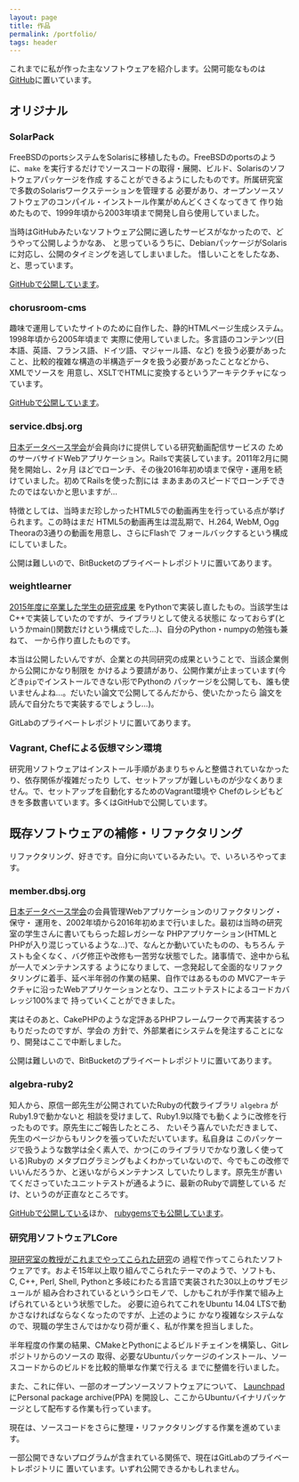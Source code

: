 ```yaml
---
layout: page
title: 作品
permalink: /portfolio/
tags: header
---
```

これまでに私が作った主なソフトウェアを紹介します。公開可能なものは[GitHub](https://github.com/kunishi)に置いています。

## オリジナル

### SolarPack

FreeBSDのportsシステムをSolarisに移植したもの。FreeBSDのportsのように、`make`
を実行するだけでソースコードの取得・展開、ビルド、Solarisのソフトウェアパッケージを作成
することができるようにしたものです。所属研究室で多数のSolarisワークステーションを管理する
必要があり、オープンソースソフトウェアのコンパイル・インストール作業がめんどくさくなってきて
作り始めたもので、1999年頃から2003年頃まで開発し自ら使用していました。

当時はGitHubみたいなソフトウェア公開に適したサービスがなかったので、どうやって公開しようかなあ、
と思っているうちに、DebianパッケージがSolarisに対応し、公開のタイミングを逃してしまいました。
惜しいことをしたなあ、と、思っています。

[GitHubで公開しています](https://github.com/kunishi/solarpack)。

### chorusroom-cms

趣味で運用していたサイトのために自作した、静的HTMLページ生成システム。1998年頃から2005年頃まで
実際に使用していました。多言語のコンテンツ(日本語、英語、フランス語、ドイツ語、マジャール語、など)
を扱う必要があったこと、比較的複雑な構造の半構造データを扱う必要があったことなどから、XMLでソースを
用意し、XSLTでHTMLに変換するというアーキテクチャになっています。

[GitHubで公開しています](https://github.com/kunishi/chorusroom-cms)。

### service.dbsj.org

[日本データベース学会](http://dbsj.org/)が会員向けに提供している研究動画配信サービスの
ためのサーバサイドWebアプリケーション。Railsで実装しています。2011年2月に開発を開始し、2ヶ月
ほどでローンチ、その後2016年初め頃まで保守・運用を続けていました。初めてRailsを使った割には
まあまあのスピードでローンチできたのではないかと思いますが…

特徴としては、当時まだ珍しかったHTML5での動画再生を行っている点が挙げられます。この時はまだ
HTML5の動画再生は混乱期で、H.264, WebM, Ogg Theoraの3通りの動画を用意し、さらにFlashで
フォールバックするという構成にしていました。

公開は難しいので、BitBucketのプライベートレポジトリに置いてあります。

### weightlearner

[2015年度に卒業した学生の研究成果](http://www.ieice.org/jpn/event/program/2016G/Settings/ab/d_20_003.html)
をPythonで実装し直したもの。当該学生はC++で実装していたのですが、ライブラリとして使える状態に
なっておらず(というかmain()関数だけという構成でした…)、自分のPython・numpyの勉強も兼ねて、
一から作り直したものです。

本当は公開したいんですが、企業との共同研究の成果ということで、当該企業側から公開にかなり制限を
かけるよう要請があり、公開作業が止まっています(今どき`pip`でインストールできない形でPythonの
パッケージを公開しても、誰も使いませんよね…。だいたい論文で公開してるんだから、使いたかったら
論文を読んで自分たちで実装するでしょうし…)。

GitLabのプライベートレポジトリに置いてあります。

### Vagrant, Chefによる仮想マシン環境

研究用ソフトウェアはインストール手順があまりちゃんと整備されていなかったり、依存関係が複雑だったり
して、セットアップが難しいものが少なくありません。で、セットアップを自動化するためのVagrant環境や
Chefのレシピもどきを多数書いています。多くはGitHubで公開しています。

## 既存ソフトウェアの補修・リファクタリング

リファクタリング、好きです。自分に向いているみたい。で、いろいろやってます。

### member.dbsj.org

[日本データベース学会](http://dbsj.org)の会員管理Webアプリケーションのリファクタリング・保守・
運用を、2002年頃から2016年初めまで行いました。最初は当時の研究室の学生さんに書いてもらった超レガシーな
PHPアプリケーション(HTMLとPHPが入り混じっているような…)で、なんとか動いていたものの、もちろん
テストも全くなく、バグ修正や改修も一苦労な状態でした。諸事情で、途中から私が一人でメンテナンスする
ようになりまして、一念発起して全面的なリファクタリングに着手、延べ半年弱の作業の結果、自作ではあるものの
MVCアーキテクチャに沿ったWebアプリケーションとなり、ユニットテストによるコードカバレッジ100%まで
持っていくことができました。

実はそのあと、CakePHPのような定評あるPHPフレームワークで再実装するつもりだったのですが、学会の
方針で、外部業者にシステムを発注することになり、開発はここで中断しました。

公開は難しいので、BitBucketのプライベートレポジトリに置いてあります。

### algebra-ruby2

知人から、原信一郎先生が公開されていたRubyの代数ライブラリ `algebra` がRuby1.9で動かないと
相談を受けまして、Ruby1.9以降でも動くように改修を行ったものです。原先生にご報告したところ、
たいそう喜んでいただきまして、先生のページからもリンクを張っていただいています。私自身は
このパッケージで扱うような数学は全く素人で、かつ(このライブラリでかなり激しく使っている)Rubyの
メタプログラミングもよくわかっていないので、今でもこの改修でいいんだろうか、と迷いながらメンテナンス
していたりします。原先生が書いてくださっていたユニットテストが通るように、最新のRubyで調整している
だけ、というのが正直なところです。

[GitHubで公開している](https://github.com/kunishi/algebra-ruby2)ほか、
[rubygemsでも公開しています](https://rubygems.org/gems/algebra)。

### 研究用ソフトウェアLCore

[現研究室の教授がこれまでやってこられた研究](http://naotoiwahashi.jp/research.html)の
過程で作ってこられたソフトウェアです。およそ15年以上取り組んでこられたテーマのようで、ソフトも、
C, C++, Perl, Shell, Pythonと多岐にわたる言語で実装された30以上のサブモジュールが
組み合わされているというシロモノで、しかもこれが手作業で組み上げられているという状態でした。
必要に迫られてこれをUbuntu 14.04 LTSで動かさなければならなくなったのですが、上述のように
かなり複雑なシステムなので、現職の学生さんではかなり荷が重く、私が作業を担当しました。

半年程度の作業の結果、CMakeとPythonによるビルドチェインを構築し、Gitレポジトリからのソースの
取得、必要なUbuntuパッケージのインストール、ソースコードからのビルドを比較的簡単な作業で行える
までに整備を行いました。

また、これに伴い、一部のオープンソースソフトウェアについて、
[Launchpad](https://launchpad.net/~t-kunishi)にPersonal package archive(PPA)
を開設し、ここからUbuntuバイナリパッケージとして配布する作業も行っています。

現在は、ソースコードをさらに整理・リファクタリングする作業を進めています。

一部公開できないプログラムが含まれている関係で、現在はGitLabのプライベートレポジトリに
置いています。いずれ公開できるかもしれません。

